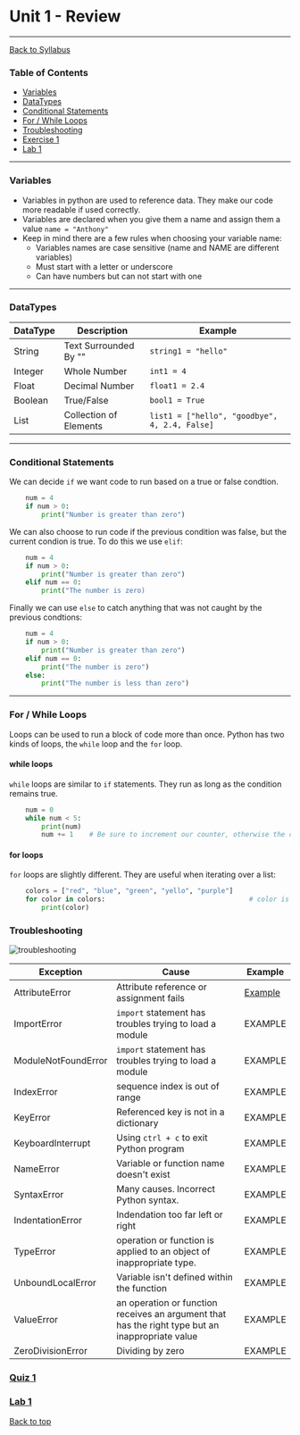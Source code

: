 # <a id="top"></a>Unit 1 - Review

---

[Back to Syllabus](https://github.com/PdxCodeGuild/Programming102#top)

### Table of Contents

- [Variables](#variables)
- [DataTypes](#datatypes)
- [Conditional Statements](#conditionals)
- [For / While Loops](#loops)
- [Troubleshooting](#troubleshooting)
- [Exercise 1](https://github.com/PdxCodeGuild/Programming102/blob/master/exercises/exercise1.md)
- [Lab 1](https://github.com/PdxCodeGuild/Programming102/blob/master/labs/lab1.md)

---

### <a id="variables"></a> Variables

- Variables in python are used to reference data. They make our code more readable if used correctly.
- Variables are declared when you give them a name and assign them a value `name = "Anthony"`
- Keep in mind there are a few rules when choosing your variable name:
  - Variables names are case sensitive (name and NAME are different variables)
  - Must start with a letter or underscore
  - Can have numbers but can not start with one

---

### <a id="datatypes"></a> DataTypes

| DataType | Description            | Example                                       |
| -------- | ---------------------- | --------------------------------------------- |
| String   | Text Surrounded By ""  | `string1 = "hello"`                           |
| Integer  | Whole Number           | `int1 = 4`                                    |
| Float    | Decimal Number         | `float1 = 2.4`                                |
| Boolean  | True/False             | `bool1 = True`                                |
| List     | Collection of Elements | `list1 = ["hello", "goodbye", 4, 2.4, False]` |

---

### <a id="conditionals"></a> Conditional Statements

We can decide `if` we want code to run based on a true or false condtion.

```python
    num = 4
    if num > 0:
        print("Number is greater than zero")
```

We can also choose to run code if the previous condition was false, but the current condion is true.
To do this we use `elif`:

```python
    num = 4
    if num > 0:
        print("Number is greater than zero")
    elif num == 0:
        print("The number is zero)
```

Finally we can use `else` to catch anything that was not caught by the previous condtions:

```python
    num = 4
    if num > 0:
        print("Number is greater than zero")
    elif num == 0:
        print("The number is zero")
    else:
        print("The number is less than zero")
```

---

### <a id="loops"></a> For / While Loops

Loops can be used to run a block of code more than once. Python has two kinds of loops, the `while` loop and the `for` loop.

#### while loops

`while` loops are similar to `if` statements. They run as long as the condition remains true.

```python
    num = 0
    while num < 5:
        print(num)
        num += 1    # Be sure to increment our counter, otherwise the condition would remain True forever
```

#### for loops

`for` loops are slightly different. They are useful when iterating over a list:

```python
    colors = ["red", "blue", "green", "yello", "purple"]
    for color in colors:                                    # color is a temporary variable name holding an element from colors
        print(color)
```

### <a id="troubleshooting"></a> Troubleshooting

![troubleshooting](https://github.com/PdxCodeGuild/Programming102/blob/master/resources/troubleshooting.jpeg)

| Exception           | Cause                                                                                            | Example                                                                |
| ------------------- | ------------------------------------------------------------------------------------------------ | ---------------------------------------------------------------------- |
| AttributeError      | Attribute reference or assignment fails                                                          | [Example](https://repl.it/@dirtTastesGood/pythonattributeerrorexample) |
| ImportError         | `import` statement has troubles trying to load a module                                          | EXAMPLE                                                                |
| ModuleNotFoundError | `import` statement has troubles trying to load a module                                          | EXAMPLE                                                                |
| IndexError          | sequence index is out of range                                                                   | EXAMPLE                                                                |
| KeyError            | Referenced key is not in a dictionary                                                            | EXAMPLE                                                                |
| KeyboardInterrupt   | Using `ctrl + c` to exit Python program                                                          | EXAMPLE                                                                |
| NameError           | Variable or function name doesn't exist                                                          | EXAMPLE                                                                |
| SyntaxError         | Many causes. Incorrect Python syntax.                                                            | EXAMPLE                                                                |
| IndentationError    | Indendation too far left or right                                                                | EXAMPLE                                                                |
| TypeError           | operation or function is applied to an object of inappropriate type.                             | EXAMPLE                                                                |
| UnboundLocalError   | Variable isn't defined within the function                                                       | EXAMPLE                                                                |
| ValueError          | an operation or function receives an argument that has the right type but an inappropriate value | EXAMPLE                                                                |
| ZeroDivisionError   | Dividing by zero                                                                                 | EXAMPLE                                                                |

### [Quiz 1](https://forms.gle/CZcvDzegTWyq6quPA)

### [Lab 1](https://github.com/PdxCodeGuild/Programming102/blob/master/labs/lab1.md)

[Back to top](#top)
